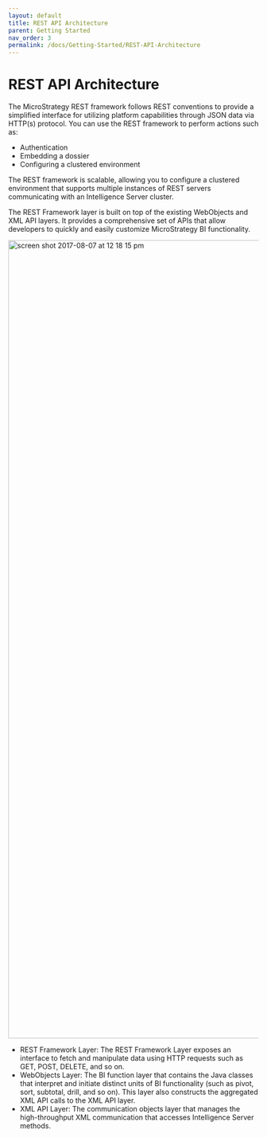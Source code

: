 ```yaml
---
layout: default
title: REST API Architecture
parent: Getting Started
nav_order: 3
permalink: /docs/Getting-Started/REST-API-Architecture
---
```


# REST API Architecture
The MicroStrategy REST framework follows REST conventions to provide a simplified interface for utilizing platform capabilities through JSON data via HTTP(s) protocol. You can use the REST framework to perform actions such as:

* Authentication
* Embedding a dossier
* Configuring a clustered environment

The REST framework is scalable, allowing you to configure a clustered environment that supports multiple instances of REST servers communicating with an Intelligence Server cluster.

The REST Framework layer is built on top of the existing WebObjects and XML API layers. It provides a comprehensive set of APIs that allow developers to quickly and easily customize MicroStrategy BI functionality.

<img width="1604" alt="screen shot 2017-08-07 at 12 18 15 pm" src="https://github.microstrategy.com/pages/mshaffer/mstr-docs/images/REST_architecture.png">

* REST Framework Layer: The REST Framework Layer exposes an interface to fetch and manipulate data using HTTP requests such as GET, POST, DELETE, and so on.
* WebObjects Layer: The BI function layer that contains the Java classes that interpret and initiate distinct units of BI functionality (such as pivot, sort, subtotal, drill, and so on). This layer also constructs the aggregated XML API calls to the XML API layer.
* XML API Layer: The communication objects layer that manages the high-throughput XML communication that accesses Intelligence Server methods.
